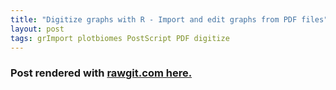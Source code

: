 ```yaml
---
title: "Digitize graphs with R - Import and edit graphs from PDF files"
layout: post
tags: grImport plotbiomes PostScript PDF digitize
---
```


### Post rendered with [**rawgit.com here.**](https://rawgit.com/valentinitnelav/valentinitnelav.github.io/master/assets/2018-01-06-Import-PostScript-grImport/Import_PostScript_grImport.html)